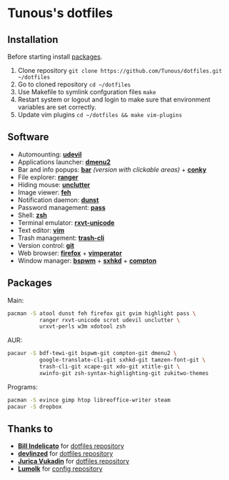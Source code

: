 Tunous's dotfiles
=================

Installation
------------

Before starting install [packages](https://github.com/Tunous/dotfiles#packages).

1. Clone repository `git clone https://github.com/Tunous/dotfiles.git ~/dotfiles`
2. Go to cloned repository `cd ~/dotfiles`
3. Use Makefile to symlink confguration files `make`
4. Restart system or logout and login to make sure that environment variables are set correctly.
5. Update vim plugins `cd ~/dotfiles && make vim-plugins`

Software
--------

* Automounting: **[udevil]**
* Applications launcher: **[dmenu2]**
* Bar and info popups: **[bar]** *(version with clickable areas)* + **[conky]**
* File explorer: **[ranger]**
* Hiding mouse: **[unclutter]**
* Image viewer: **[feh]**
* Notification daemon: **[dunst]**
* Password management: **[pass]**
* Shell: **[zsh]**
* Terminal emulator: **[rxvt-unicode]**
* Text editor: **[vim]**
* Trash management: **[trash-cli]**
* Version control: **[git]**
* Web browser: **[firefox]** + **[vimperator]**
* Window manager: **[bspwm]** + **[sxhkd]** + **[compton]**

Packages
--------

Main:
```sh
pacman -S atool dunst feh firefox git gvim highlight pass \ 
          ranger rxvt-unicode scrot udevil unclutter \
          urxvt-perls w3m xdotool zsh
```

AUR:
```sh
pacaur -S bdf-tewi-git bspwm-git compton-git dmenu2 \
          google-translate-cli-git sxhkd-git tamzen-font-git \
          trash-cli-git xcape-git xdo-git xtitle-git \
          xwinfo-git zsh-syntax-highlighting-git zukitwo-themes
```

Programs:
```sh
pacman -S evince gimp htop libreoffice-writer steam
pacaur -S dropbox
```

Thanks to
---------

* [**Bill Indelicato**](http://windelicato.com/) for [dotfiles repository](https://github.com/windelicato/dotfiles)
* [**devlinzed**](https://devlinzed.com/) for [dotfiles repository](https://github.com/devlinzed/dotfiles)
* [**Jurica Vukadin**](https://github.com/u-ra) for [dotfiles repository](https://github.com/u-ra/dotfiles)
* [**Lumolk**](https://github.com/lumolk) for [config repository](https://github.com/lumolk/config)

[bar]: https://github.com/u-ra/bar/tree/for-lemonboy
[bspwm]: https://github.com/baskerville/bspwm
[compton]: https://github.com/chjj/compton
[conky]: http://conky.sourceforge.net/
[dmenu]: http://tools.suckless.org/dmenu/
[dmenu2]: https://bitbucket.org/melek/dmenu2
[dunst]: http://knopwob.org/dunst/index.html
[dzen2]: https://github.com/robm/dzen
[feh]: http://feh.finalrewind.org/
[firefox]: http://mozilla.org/pl/firefox/new/
[git]: http://git-scm.com/
[pass]: http://zx2c4.com/projects/password-store/
[sxhkd]: https://github.com/baskerville/sxhkd
[ranger]: http://ranger.nongnu.org/
[rxvt-unicode]: http://software.schmorp.de/pkg/rxvt-unicode.html
[udevil]: http://ignorantguru.github.io/udevil/
[unclutter]: https://wiki.archlinux.org/index.php/unclutter
[trash-cli]: https://github.com/andreafrancia/trash-cli
[vim]: http://vim.org/
[vimperator]: http://www.vimperator.org/
[zsh]: http://zsh.org/
